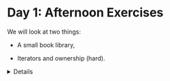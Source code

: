 # Day 1: Afternoon Exercises

We will look at two things:

- A small book library,

- Iterators and ownership (hard).

<details>

After looking at the exercises, you can look at the [solutions] provided.

[solutions]: solutions-afternoon.md

</details>
